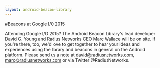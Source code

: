 ```yaml
---
layout: android-beacon-library
---
```


#Beacons at Google I/O 2015

Attending Google I/O 2015?  The Android Beacon Library's lead developer David G. Young and Radius Networks CEO Marc Wallace will be on site.  If you're there, too, we'd love to get together to hear your ideas and experiences using the library and beacons in general on the Android platform.
Please send us a note at david@radiusnetworks.com, marc@radiusnetworks.com or via Twitter @RadiusNetworks.

